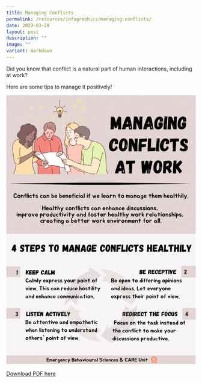 ```yaml
---
title: Managing Conflicts
permalink: /resources/infographics/managing-conflicts/
date: 2023-03-29
layout: post
description: ""
image: ""
variant: markdown
---
```

Did you know that conflict is a natural part of human interactions, including at work?

Here are some tips to manage it positively!

![](/images/managing%20conflicts.png)

[Download PDF here](/files/managing%20conflicts.pdf)